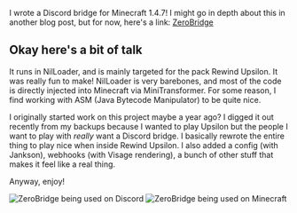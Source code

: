 I wrote a Discord bridge for Minecraft 1.4.7! I might go in depth about this in another blog post, but for now, here's a
link: [ZeroBridge](https://git.gay/j0/ZeroBridge)

## Okay here's a bit of talk

It runs in NilLoader, and is mainly targeted for the pack Rewind Upsilon. It was really fun to make! NilLoader is very
barebones, and most of the code is directly injected into Minecraft via MiniTransformer. For some reason, I find working
with ASM (Java Bytecode Manipulator) to be quite nice.

I originally started work on this project maybe a year ago? I digged it out recently from my backups because I wanted to
play Upsilon but the people I want to play with *really* want a Discord bridge. I basically rewrote the entire thing to
play nice when inside Rewind Upsilon. I also added a config (with Jankson), webhooks (with Visage rendering), a bunch of
other stuff that makes it feel like a real thing.

Anyway, enjoy!

<img src="https://vps.j0.lol/website-assets/0b-dc.png" alt="ZeroBridge being used on Discord">

<img src="https://vps.j0.lol/website-assets/0b-mc.png" alt="ZeroBridge being used on Minecraft">
